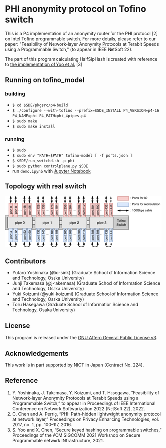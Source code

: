 # PHI anonymity protocol on Tofino switch

This is a P4 implementation of an anonymity router for the PHI protocol [2] on Intel Tofino programmable switch. For more details, please refer to our paper: "Feasibility of Network-layer Anonymity Protocols at Terabit Speeds using a Programmable Switch," (to appear in IEEE NetSoft 22).

The part of this program calculating HalfSipHash is created with reference to [the implementation of Yoo et al.](https://github.com/Princeton-Cabernet/p4-projects/tree/master/SipHash-tofino) [3]

## Running on tofino_model
### building
- `$ cd $SDE/pkgsrc/p4-build`
- `$ ./configure --with-tofino --prefix=$SDE_INSTALL P4_VERSION=p4-16 P4_NAME=phi P4_PATH=phi_4pipes.p4`
- `$ sudo make`
- `$ sudo make install`

### running
- `$ sudo `
- `$ sudo env "PATH=$PATH" tofino-model [ -f ports.json ]`
- `$ $SDE/run_switchd.sh -p phi`
- `$ sudo python controlplane.py $SDE`
- run `demo.ipynb` with [Jupyter Notebook](https://github.com/jupyter/notebook)

## Topology with real switch
![](./figure/phi_tofino_topology.png)

## Contributors
- Yutaro Yoshinaka (@io-sink) (Graduate School of Information Science and Technology, Osaka University)
- Junji Takemasa (@j-takemasa) (Graduate School of Information Science and Technology, Osaka University)
- Yuki Koizumi (@yuki-koizumi) (Graduate School of Information Science and Technology, Osaka University)
- Toru Hasegawa (Graduate School of Information Science and Technology, Osaka University)

## License
This program is released under the [GNU Affero General Public License v3](https://www.gnu.org/licenses/agpl-3.0.html).

## Acknowledgements
This work is in part supported by NICT in Japan (Contract No. 224).

## Reference
1. Y. Yoshinaka, J. Takemasa, Y. Koizumi, and T. Hasegawa, “Feasibility of Network-layer Anonymity Protocols at Terabit Speeds using a Programmable Switch,” to appear in Proceedings of IEEE International Conference on Network Softwarization 2022 (NetSoft 22), 2022. 
2. C. Chen and A. Perrig, “PHI: Path-hidden lightweight anonymity protocol at network layer,” Proceedings on Privacy Enhancing Technologies, vol. 2017, no. 1, pp. 100–117, 2016. 
3. S. Yoo and X. Chen, “Secure keyed hashing on programmable switches,” Proceedings of the ACM SIGCOMM 2021 Workshop on Secure Programmable network INfrastructure, 2021. 
